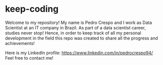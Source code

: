 # keep-coding
Welcome to my repository! My name is Pedro Crespo and I work as Data Scientist at an IT company in Brazil. As part of a data scientist career, studies never stop! Hence, in order to keep track of all my personal development in the field this repo was created to share all the progress and achievements!

Here is my LinkedIn profile: https://www.linkedin.com/in/pedrocrespo94/
Feel free to contact me!
